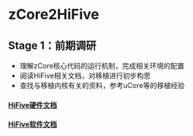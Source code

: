 # zCore2HiFive
## Stage 1：前期调研

- 理解zCore核心代码的运行机制，完成相关环境的配置
- 阅读HiFive相关文档，对移植进行初步构思
- 查找与移植内核有关的资料，参考uCore等的移植经验

#### [HiFive硬件文档](https://sifive.cdn.prismic.io/sifive/de1491e5-077c-461d-9605-e8a0ce57337d_fu740-c000-manual-v1p3.pdf)

#### [HiFive软件文档](https://sifive.cdn.prismic.io/sifive/05d149d5-967c-4ce3-a7b9-292e747e6582_hifive-unmatched-sw-reference-manual-v1p0.pdf)
